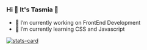 ### Hi 👋 It's Tasmia 🌸

- 🔭 I’m currently working on FrontEnd Development
- 🌱 I’m currently learning  CSS and Javascript

[![stats-card](https://errortax-stats-card.herokuapp.com/svg?user=errortax)](https://github.com/errortax/stats-card)
<!--
**errortax/errortax** is a ✨ _special_ ✨ repository because its `README.md` (this file) appears on your GitHub profile.

Here are some ideas to get you started:


- 👯 I’m looking to collaborate on ...
- 🤔 I’m looking for help with ...
- 💬 Ask me about ...
- 📫 How to reach me:..
- 😄 Pronouns: ...
- ⚡ Fun fact: ...
-->
